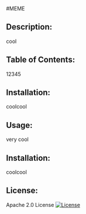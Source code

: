 #MEME 
## Description: 
cool
## Table of Contents: 
12345
## Installation: 
coolcool
## Usage: 
very cool
## Installation: 
coolcool
## License: 
Apache 2.0 License [![License](https://img.shields.io/badge/License-Apache_2.0-blue.svg)](https://opensource.org/licenses/Apache-2.0)